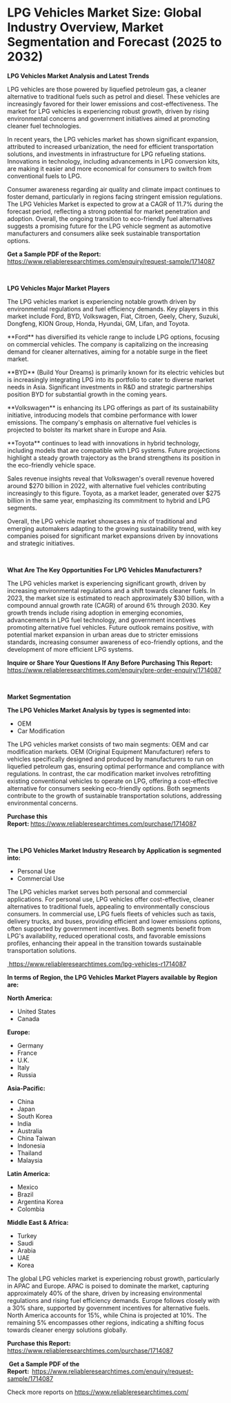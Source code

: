 <p><h1>LPG Vehicles Market Size: Global Industry Overview, Market Segmentation and Forecast (2025 to 2032)</h1></p><p><strong>LPG Vehicles Market Analysis and Latest Trends</strong></p>
<p><p>LPG vehicles are those powered by liquefied petroleum gas, a cleaner alternative to traditional fuels such as petrol and diesel. These vehicles are increasingly favored for their lower emissions and cost-effectiveness. The market for LPG vehicles is experiencing robust growth, driven by rising environmental concerns and government initiatives aimed at promoting cleaner fuel technologies. </p><p>In recent years, the LPG vehicles market has shown significant expansion, attributed to increased urbanization, the need for efficient transportation solutions, and investments in infrastructure for LPG refueling stations. Innovations in technology, including advancements in LPG conversion kits, are making it easier and more economical for consumers to switch from conventional fuels to LPG. </p><p>Consumer awareness regarding air quality and climate impact continues to foster demand, particularly in regions facing stringent emission regulations. The LPG Vehicles Market is expected to grow at a CAGR of 11.7% during the forecast period, reflecting a strong potential for market penetration and adoption. Overall, the ongoing transition to eco-friendly fuel alternatives suggests a promising future for the LPG vehicle segment as automotive manufacturers and consumers alike seek sustainable transportation options.</p></p>
<p><strong>Get a Sample PDF of the Report:&nbsp;</strong> <a href="https://www.reliableresearchtimes.com/enquiry/request-sample/1714087?utm_campaign=3108&utm_medium=2&utm_source=Github&utm_content=ia&utm_term=28032025&utm_id=lpg-vehicles">https://www.reliableresearchtimes.com/enquiry/request-sample/1714087</a></p>
<p>&nbsp;</p>
<p><strong>LPG Vehicles Major Market Players</strong></p>
<p><p>The LPG vehicles market is experiencing notable growth driven by environmental regulations and fuel efficiency demands. Key players in this market include Ford, BYD, Volkswagen, Fiat, Citroen, Geely, Chery, Suzuki, Dongfeng, KION Group, Honda, Hyundai, GM, Lifan, and Toyota.</p><p>**Ford** has diversified its vehicle range to include LPG options, focusing on commercial vehicles. The company is capitalizing on the increasing demand for cleaner alternatives, aiming for a notable surge in the fleet market. </p><p>**BYD** (Build Your Dreams) is primarily known for its electric vehicles but is increasingly integrating LPG into its portfolio to cater to diverse market needs in Asia. Significant investments in R&D and strategic partnerships position BYD for substantial growth in the coming years.</p><p>**Volkswagen** is enhancing its LPG offerings as part of its sustainability initiative, introducing models that combine performance with lower emissions. The company's emphasis on alternative fuel vehicles is projected to bolster its market share in Europe and Asia.</p><p>**Toyota** continues to lead with innovations in hybrid technology, including models that are compatible with LPG systems. Future projections highlight a steady growth trajectory as the brand strengthens its position in the eco-friendly vehicle space.</p><p>Sales revenue insights reveal that Volkswagen's overall revenue hovered around $270 billion in 2022, with alternative fuel vehicles contributing increasingly to this figure. Toyota, as a market leader, generated over $275 billion in the same year, emphasizing its commitment to hybrid and LPG segments.</p><p>Overall, the LPG vehicle market showcases a mix of traditional and emerging automakers adapting to the growing sustainability trend, with key companies poised for significant market expansions driven by innovations and strategic initiatives.</p></p>
<p>&nbsp;</p>
<p><strong>What Are The Key Opportunities For LPG Vehicles Manufacturers?</strong></p>
<p><p>The LPG vehicles market is experiencing significant growth, driven by increasing environmental regulations and a shift towards cleaner fuels. In 2023, the market size is estimated to reach approximately $30 billion, with a compound annual growth rate (CAGR) of around 6% through 2030. Key growth trends include rising adoption in emerging economies, advancements in LPG fuel technology, and government incentives promoting alternative fuel vehicles. Future outlook remains positive, with potential market expansion in urban areas due to stricter emissions standards, increasing consumer awareness of eco-friendly options, and the development of more efficient LPG systems.</p></p>
<p><strong>Inquire or Share Your Questions If Any Before Purchasing This Report:</strong> <a href="https://www.reliableresearchtimes.com/enquiry/pre-order-enquiry/1714087?utm_campaign=3108&utm_medium=2&utm_source=Github&utm_content=ia&utm_term=28032025&utm_id=lpg-vehicles">https://www.reliableresearchtimes.com/enquiry/pre-order-enquiry/1714087</a></p>
<p>&nbsp;</p>
<p><strong>Market Segmentation</strong></p>
<p><strong>The LPG Vehicles Market Analysis by types is segmented into:</strong></p>
<p><ul><li>OEM</li><li>Car Modification</li></ul></p>
<p><p>The LPG vehicles market consists of two main segments: OEM and car modification markets. OEM (Original Equipment Manufacturer) refers to vehicles specifically designed and produced by manufacturers to run on liquefied petroleum gas, ensuring optimal performance and compliance with regulations. In contrast, the car modification market involves retrofitting existing conventional vehicles to operate on LPG, offering a cost-effective alternative for consumers seeking eco-friendly options. Both segments contribute to the growth of sustainable transportation solutions, addressing environmental concerns.</p></p>
<p><strong>Purchase this Report:&nbsp;</strong><a href="https://www.reliableresearchtimes.com/purchase/1714087?utm_campaign=3108&utm_medium=2&utm_source=Github&utm_content=ia&utm_term=28032025&utm_id=lpg-vehicles">https://www.reliableresearchtimes.com/purchase/1714087</a></p>
<p>&nbsp;</p>
<p><strong>The LPG Vehicles Market Industry Research by Application is segmented into:</strong></p>
<p><ul><li>Personal Use</li><li>Commercial Use</li></ul></p>
<p><p>The LPG vehicles market serves both personal and commercial applications. For personal use, LPG vehicles offer cost-effective, cleaner alternatives to traditional fuels, appealing to environmentally conscious consumers. In commercial use, LPG fuels fleets of vehicles such as taxis, delivery trucks, and buses, providing efficient and lower emissions options, often supported by government incentives. Both segments benefit from LPG's availability, reduced operational costs, and favorable emissions profiles, enhancing their appeal in the transition towards sustainable transportation solutions.</p></p>
<p><a href="https://www.reliableresearchtimes.com/lpg-vehicles-r1714087?utm_campaign=3108&utm_medium=2&utm_source=Github&utm_content=ia&utm_term=28032025&utm_id=lpg-vehicles">&nbsp;https://www.reliableresearchtimes.com/lpg-vehicles-r1714087</a></p>
<p><strong>In terms of Region, the LPG Vehicles Market Players available by Region are:</strong></p>
<p>
    <p> <strong> North America: </strong>
        <ul>
            <li>United States</li>
            <li>Canada</li>
        </ul>
        </p> 
    <p> <strong> Europe: </strong>
        <ul>
            <li>Germany</li>
            <li>France</li>
            <li>U.K.</li>
            <li>Italy</li>
            <li>Russia</li>
        </ul>
        </p> 
    <p> <strong> Asia-Pacific: </strong>
        <ul>
            <li>China</li>
            <li>Japan</li>
            <li>South Korea</li>
            <li>India</li>
            <li>Australia</li>
            <li>China Taiwan</li>
            <li>Indonesia</li>
            <li>Thailand</li>
            <li>Malaysia</li>
        </ul>
        </p> 
    <p> <strong> Latin America: </strong>
        <ul>
            <li>Mexico</li>
            <li>Brazil</li>
            <li>Argentina Korea</li>
            <li>Colombia</li>
        </ul>
        </p> 
    <p> <strong> Middle East & Africa: </strong>
        <ul>
            <li>Turkey</li>
            <li>Saudi</li>
            <li>Arabia</li>
            <li>UAE</li>
            <li>Korea</li>
        </ul>
    </p>
    </p>
<p><p>The global LPG vehicles market is experiencing robust growth, particularly in APAC and Europe. APAC is poised to dominate the market, capturing approximately 40% of the share, driven by increasing environmental regulations and rising fuel efficiency demands. Europe follows closely with a 30% share, supported by government incentives for alternative fuels. North America accounts for 15%, while China is projected at 10%. The remaining 5% encompasses other regions, indicating a shifting focus towards cleaner energy solutions globally.</p></p>
<p><strong>Purchase this Report: </strong><a href="https://www.reliableresearchtimes.com/purchase/1714087?utm_campaign=3108&utm_medium=2&utm_source=Github&utm_content=ia&utm_term=28032025&utm_id=lpg-vehicles">https://www.reliableresearchtimes.com/purchase/1714087</a></p>
<p>&nbsp;<strong>Get a Sample PDF of the Report:&nbsp;&nbsp;</strong><a href="https://www.reliableresearchtimes.com/enquiry/request-sample/1714087?utm_campaign=3108&utm_medium=2&utm_source=Github&utm_content=ia&utm_term=28032025&utm_id=lpg-vehicles">https://www.reliableresearchtimes.com/enquiry/request-sample/1714087</a></p>
<p><strong></strong></p>
<p>Check more reports on <a href="https://www.reliableresearchtimes.com/?utm_campaign=3108&utm_medium=2&utm_source=Github&utm_content=ia&utm_term=28032025&utm_id=lpg-vehicles">https://www.reliableresearchtimes.com/</a></p>